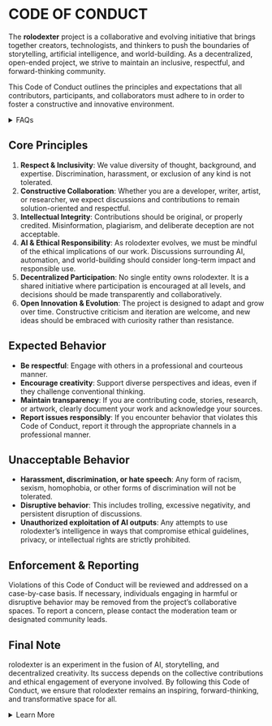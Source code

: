 # CODE OF CONDUCT

The **rolodexter** project is a collaborative and evolving initiative that brings together creators, technologists, and thinkers to push the boundaries of storytelling, artificial intelligence, and world-building. As a decentralized, open-ended project, we strive to maintain an inclusive, respectful, and forward-thinking community.

This Code of Conduct outlines the principles and expectations that all contributors, participants, and collaborators must adhere to in order to foster a constructive and innovative environment.

<details>

<summary>FAQs</summary>

1. [What is World-Building AI?](LITERARY_PRODUCTS/JOES_NOTES/FAQS/WHAT_IS_WORLDBUILDING.MD)
2. [Who or what is rolodexter?](broken-reference)
3. [How is rolodexter being used today?](broken-reference)
4. [Who is building rolodexter?](LITERARY_PRODUCTS/JOES_NOTES/FAQS/WHO_IS_BUILDING_ROLODEXTER.MD)
5. [What is rolodexter’s literary and visual aesthetic?](LITERARY_PRODUCTS/JOES_NOTES/FAQS/LITERARY_AND_VISUAL_AESTHETIC.MD)

</details>

## Core Principles

1. **Respect & Inclusivity**: We value diversity of thought, background, and expertise. Discrimination, harassment, or exclusion of any kind is not tolerated.
2. **Constructive Collaboration**: Whether you are a developer, writer, artist, or researcher, we expect discussions and contributions to remain solution-oriented and respectful.
3. **Intellectual Integrity**: Contributions should be original, or properly credited. Misinformation, plagiarism, and deliberate deception are not acceptable.
4. **AI & Ethical Responsibility**: As rolodexter evolves, we must be mindful of the ethical implications of our work. Discussions surrounding AI, automation, and world-building should consider long-term impact and responsible use.
5. **Decentralized Participation**: No single entity owns rolodexter. It is a shared initiative where participation is encouraged at all levels, and decisions should be made transparently and collaboratively.
6. **Open Innovation & Evolution**: The project is designed to adapt and grow over time. Constructive criticism and iteration are welcome, and new ideas should be embraced with curiosity rather than resistance.

## Expected Behavior

* **Be respectful**: Engage with others in a professional and courteous manner.
* **Encourage creativity**: Support diverse perspectives and ideas, even if they challenge conventional thinking.
* **Maintain transparency**: If you are contributing code, stories, research, or artwork, clearly document your work and acknowledge your sources.
* **Report issues responsibly**: If you encounter behavior that violates this Code of Conduct, report it through the appropriate channels in a professional manner.

## Unacceptable Behavior

* **Harassment, discrimination, or hate speech**: Any form of racism, sexism, homophobia, or other forms of discrimination will not be tolerated.
* **Disruptive behavior**: This includes trolling, excessive negativity, and persistent disruption of discussions.
* **Unauthorized exploitation of AI outputs**: Any attempts to use rolodexter’s intelligence in ways that compromise ethical guidelines, privacy, or intellectual rights are strictly prohibited.

## Enforcement & Reporting

Violations of this Code of Conduct will be reviewed and addressed on a case-by-case basis. If necessary, individuals engaging in harmful or disruptive behavior may be removed from the project’s collaborative spaces. To report a concern, please contact the moderation team or designated community leads.

## Final Note

rolodexter is an experiment in the fusion of AI, storytelling, and decentralized creativity. Its success depends on the collective contributions and ethical engagement of everyone involved. By following this Code of Conduct, we ensure that rolodexter remains an inspiring, forward-thinking, and transformative space for all.

<details>

<summary>Learn More</summary>

For general information, read my [About](broken-reference) page. Or this page on [AI](PROJECT_DOCS/) that covers the broader strokes. Help me build my [community](broken-reference). Visit my [research](PROJECT_DOCS/RESEARCH.MD) interests and programs. Everything else, [contact](broken-reference) me.

</details>
